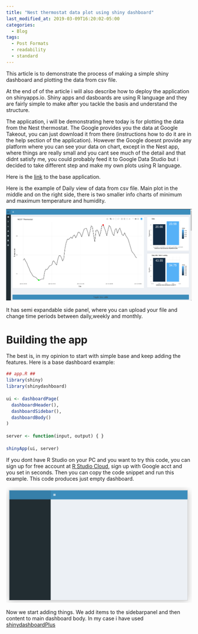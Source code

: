 ```yaml
---
title: "Nest thermostat data plot using shiny dashboard"
last_modified_at: 2019-03-09T16:20:02-05:00
categories:
  - Blog
tags:
  - Post Formats
  - readability
  - standard
---
```


This article is to demonstrate the process of making a simple shiny dashboard and plotting the data from csv file.

At the end of of the article i will also describe how to deploy the application on shinyapps.io.
Shiny apps and dasboards are using R language and they are fairly simple to make after you tackle the basis and understand the structure.

The application, i will be demonstrating here today is for plotting the data from the Nest thermostat. The Google provides you the data at Google Takeout, you can just download it from there (instructions how to do it are in the help section of the application). However the Google doesnt provide any platform where you can see your data on chart, except in the Nest app, where things are really small and you cant see much of the detail and that didnt satisfy me, you could probably feed it to Google Data Studio but i decided to take different step and make my own plots using R language.

Here is the [link](https://p1463k.shinyapps.io/nest-plot/) to the base application.

Here is the example of Daily view of data from csv file.
Main plot in the middle and on the right side, there is two smaller info charts of minimum and maximum temperature and humidity.

[![small image](/assets/images/dashb1.png)](/assets/images/dashb1.png)

It has semi expandable side panel, where you can upload your file and change time periods between daily,weekly and monthly.

# Building the app

The best is, in my opinion to start with simple base and keep adding the features. Here is a base dashboard example:

~~~R
## app.R ##
library(shiny)
library(shinydashboard)

ui <- dashboardPage(
  dashboardHeader(),
  dashboardSidebar(),
  dashboardBody()
)

server <- function(input, output) { }

shinyApp(ui, server)
~~~

If you dont have R Studio on your PC and you want to try this code, you can sign up for free account at
[R Studio Cloud](https://rstudio.cloud/), sign up with Google acct and you set in seconds. Then you can copy the code snippet and run this example.
This code produces just empty dashboard.

[![small image](/assets/images/dashb2.png)](/assets/images/dashb2.png)

Now we start adding things. We add items to the sidebarpanel and then content to main dashboard body.
In my case i have used [shinydashboardPlus](https://rinterface.github.io/shinydashboardPlus/index.html)
